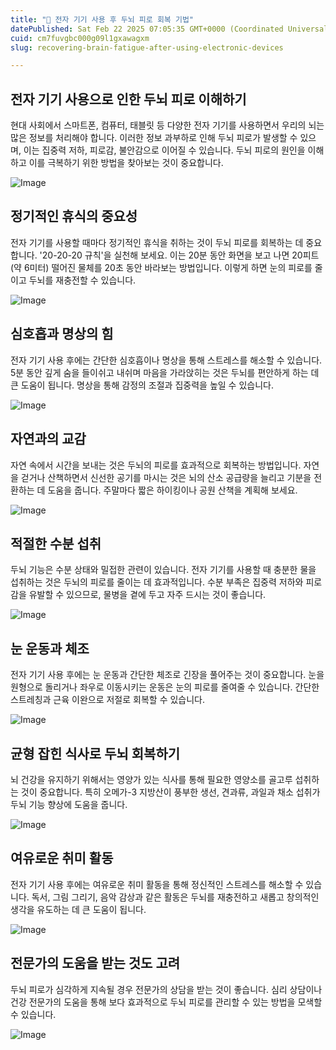 ```yaml
---
title: "📡 전자 기기 사용 후 두뇌 피로 회복 기법"
datePublished: Sat Feb 22 2025 07:05:35 GMT+0000 (Coordinated Universal Time)
cuid: cm7fuvgbc000g09l1gxawagxm
slug: recovering-brain-fatigue-after-using-electronic-devices

---
```


## 전자 기기 사용으로 인한 두뇌 피로 이해하기

현대 사회에서 스마트폰, 컴퓨터, 태블릿 등 다양한 전자 기기를 사용하면서 우리의 뇌는 많은 정보를 처리해야 합니다. 이러한 정보 과부하로 인해 두뇌 피로가 발생할 수 있으며, 이는 집중력 저하, 피로감, 불안감으로 이어질 수 있습니다. 두뇌 피로의 원인을 이해하고 이를 극복하기 위한 방법을 찾아보는 것이 중요합니다.

![Image](http://res.cloudinary.com/potenlab/image/upload/v1740207834/oia56h4uuajl0loofypc.png)

## 정기적인 휴식의 중요성

전자 기기를 사용할 때마다 정기적인 휴식을 취하는 것이 두뇌 피로를 회복하는 데 중요합니다. '20-20-20 규칙'을 실천해 보세요. 이는 20분 동안 화면을 보고 나면 20피트(약 6미터) 떨어진 물체를 20초 동안 바라보는 방법입니다. 이렇게 하면 눈의 피로를 줄이고 두뇌를 재충전할 수 있습니다.

![Image](http://res.cloudinary.com/potenlab/image/upload/v1740207848/uuekcs5mzhs6djupkbud.png)

## 심호흡과 명상의 힘

전자 기기 사용 후에는 간단한 심호흡이나 명상을 통해 스트레스를 해소할 수 있습니다. 5분 동안 깊게 숨을 들이쉬고 내쉬며 마음을 가라앉히는 것은 두뇌를 편안하게 하는 데 큰 도움이 됩니다. 명상을 통해 감정의 조절과 집중력을 높일 수 있습니다.

![Image](http://res.cloudinary.com/potenlab/image/upload/v1740207860/ba5py6dyb99wzzo8tevg.png)

## 자연과의 교감

자연 속에서 시간을 보내는 것은 두뇌의 피로를 효과적으로 회복하는 방법입니다. 자연을 걷거나 산책하면서 신선한 공기를 마시는 것은 뇌의 산소 공급량을 늘리고 기분을 전환하는 데 도움을 줍니다. 주말마다 짧은 하이킹이나 공원 산책을 계획해 보세요.

![Image](http://res.cloudinary.com/potenlab/image/upload/v1740207872/qwdvqnytfkkcqnkvrrcd.png)

## 적절한 수분 섭취

두뇌 기능은 수분 상태와 밀접한 관련이 있습니다. 전자 기기를 사용할 때 충분한 물을 섭취하는 것은 두뇌의 피로를 줄이는 데 효과적입니다. 수분 부족은 집중력 저하와 피로감을 유발할 수 있으므로, 물병을 곁에 두고 자주 드시는 것이 좋습니다.

![Image](http://res.cloudinary.com/potenlab/image/upload/v1740207884/rgqs48devialhavgrgls.png)

## 눈 운동과 체조

전자 기기 사용 후에는 눈 운동과 간단한 체조로 긴장을 풀어주는 것이 중요합니다. 눈을 원형으로 돌리거나 좌우로 이동시키는 운동은 눈의 피로를 줄여줄 수 있습니다. 간단한 스트레칭과 근육 이완으로 저절로 회복할 수 있습니다.

![Image](http://res.cloudinary.com/potenlab/image/upload/v1740207898/w0l1ipmhcnn1part8ngd.png)

## 균형 잡힌 식사로 두뇌 회복하기

뇌 건강을 유지하기 위해서는 영양가 있는 식사를 통해 필요한 영양소를 골고루 섭취하는 것이 중요합니다. 특히 오메가-3 지방산이 풍부한 생선, 견과류, 과일과 채소 섭취가 두뇌 기능 향상에 도움을 줍니다.

![Image](http://res.cloudinary.com/potenlab/image/upload/v1740207909/edpaoioxaroogwtckpti.png)

## 여유로운 취미 활동

전자 기기 사용 후에는 여유로운 취미 활동을 통해 정신적인 스트레스를 해소할 수 있습니다. 독서, 그림 그리기, 음악 감상과 같은 활동은 두뇌를 재충전하고 새롭고 창의적인 생각을 유도하는 데 큰 도움이 됩니다.

![Image](http://res.cloudinary.com/potenlab/image/upload/v1740207921/m1z0hxagmiyovopsqkdr.png)

## 전문가의 도움을 받는 것도 고려

두뇌 피로가 심각하게 지속될 경우 전문가의 상담을 받는 것이 좋습니다. 심리 상담이나 건강 전문가의 도움을 통해 보다 효과적으로 두뇌 피로를 관리할 수 있는 방법을 모색할 수 있습니다.

![Image](http://res.cloudinary.com/potenlab/image/upload/v1740207934/aoc9odkkzjwkph8vyt8w.png)

